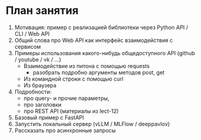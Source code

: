 # План занятия

1. Мотивация: пример с реализацией библиотеки через Python API / CLI / Web API
2. Общий слова про Web API как интерфейс взаимодействия с сервисом
3. Примеры использования какого-нибудь общедоступного API (github / youtube / vk / ...)
    - Взаимодействие из питона с помощью requests
        - разобрать подробно аргументы методов post, get
    - Из командной строки с помощью curl
    - Из браузера 
4. Подробности:
    - про query- и прочие параметры,
    - про заголовки
    - про REST API (материалы из lect-12)
5. Базовый пример с FastAPI
6. Запустить локальный сервер (vLLM / MLFlow / deeppavlov)
7. Рассказать про асинхронные запросы
